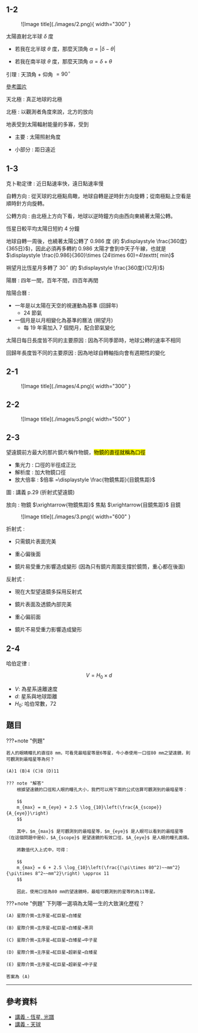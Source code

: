 ## 1-2 

<figure markdown>
  ![Image title](./images/2.png){ width="300" }
</figure>

太陽直射北半球 $\delta$ 度

- 若我在北半球 $\theta$ 度，那麼天頂角 $\alpha=|\delta-\theta|$

- 若我在南半球 $\theta$ 度，那麼天頂角 $\alpha=\delta+\theta$

引理 : 天頂角 + 仰角 $=90^\circ$

<a href="/wiki/school/images/1.png" target="_blank">參考圖片</a>

天北極 : 真正地球的北極

北極 : 以觀測者角度來說，北方的放向

地表受到太陽輻射能量的多寡，受到

- 主要 : 太陽照射角度

- 小部分 : 距日遠近 


## 1-3 

克卜勒定律 : 近日點速率快，遠日點速率慢

自轉方向 : 從天球的北極點鳥瞰，地球自轉是逆時針方向旋轉；從南極點上空看是順時針方向旋轉。

公轉方向 : 由北極上方向下看，地球以逆時鐘方向由西向東繞著太陽公轉。

恆星日較平均太陽日短約 4 分鐘

地球自轉一周後，也繞著太陽公轉了 $0.986$ 度 (約 $\displaystyle \frac{360度}{365日}$)，因此必須再多轉約 $0.986$ 太陽才會到中天子午線，也就是 $\displaystyle \frac{0.986}{360}\times (24\times 60)=4\texttt{ min}$

朔望月比恆星月多轉了 $30^\circ$ (約 $\displaystyle \frac{360度}{12月}$)

陽曆 : 四年一閏，百年不閏，四百年再閏

陰陽合曆 : 

- 一年是以太陽在天空的視運動為基準 (回歸年)
	- 24 節氣
- 一個月是以月相變化為基準的曆法 (朔望月)
	- 每 19 年需加入 7 個閏月，配合節氣變化 

太陽日每日長度皆不同的主要原因 : 因為不同季節時，地球公轉的速率不相同

回歸年長度皆不同的主要原因 : 因為地球自轉軸指向會有週期性的變化


## 2-1

<figure markdown>
  ![Image title](./images/4.png){ width="300" }
</figure>

## 2-2

<figure markdown>
  ![Image title](./images/5.png){ width="500" }
</figure>

## 2-3

望遠鏡前方最大的那片鏡片稱作物鏡，<mark>物鏡的直徑就稱為口徑</mark>

- 集光力 : 口徑的半徑成正比
- 解析度 : 加大物鏡口徑
- 放大倍率 : $倍率 =\displaystyle \frac{物鏡焦距}{目鏡焦距}$

圖 : 講義 p.29 (折射式望遠鏡) 

放向 : 物鏡 $\xrightarrow{物鏡焦距}$ 焦點 $\xrightarrow{目鏡焦距}$ 目鏡

<figure markdown>
  ![Image title](./images/3.png){ width="600" }
</figure>

折射式 : 

- 只需鏡片表面完美

- 重心偏後面

- 鏡片易受重力影響造成變形 (因為只有鏡片周圍支撐於鏡筒，重心都在後面)

反射式 :

- 現在大型望遠鏡多採用反射式

- 鏡片表面及透鏡內部完美

- 重心偏前面

- 鏡片不易受重力影響造成變形


## 2-4

哈伯定律 : 

$$V=H_0\times d$$

- $V:$ 為星系遠離速度
- $d:$ 星系與地球距離
- $H_0:$ 哈伯常數，$72$

## 題目

???+note "例題"

	若人的眼睛瞳孔約直徑8 mm，可看見最暗星等是6等星，今小泰使用一口徑80 mm之望遠鏡，則可觀測到最暗星等為何？ 
	
	(A)1 (B)4 (C)8 (D)11
	
	??? note "解答"
	    根據望遠鏡的口徑和人眼的瞳孔大小，我們可以用下面的公式估算可觀測到的最暗星等：
	
	    $$
	    m_{max} = m_{eye} + 2.5 \log_{10}\left(\frac{A_{scope}}{A_{eye}}\right)
	    $$
	
	    其中，$m_{max}$ 是可觀測到的最暗星等，$m_{eye}$ 是人眼可以看到的最暗星等（在這個問題中是6），$A_{scope}$ 是望遠鏡的有效口徑，$A_{eye}$ 是人眼的瞳孔面積。
	
	    將數值代入上式中，可得：
	
	    $$
	    m_{max} = 6 + 2.5 \log_{10}\left(\frac{(\pi\times 80^2)~~mm^2}{\pi\times 8^2~~mm^2}\right) \approx 11
	    $$
	
	    因此，使用口徑為80 mm的望遠鏡時，最暗可觀測到的星等約為11等星。
	    
???+note "例題"
 	下列哪一選項為太陽一生的大致演化歷程？
 	
	(A) 星際介質→主序星→紅巨星→白矮星
	
 	(B) 星際介質→主序星→紅巨星→白矮星→黑洞
 	
 	(C) 星際介質→主序星→紅巨星→白矮星→中子星
 	
 	(D) 星際介質→主序星→紅巨星→超新星→白矮星
 	
 	(E) 星際介質→主序星→紅巨星→超新星→中子星
 	
 	答案為 (A)
 
---
 	
## 參考資料

- [講義 - 恆星, 光譜](https://wp.cjhs.kh.edu.tw/earth/wp-content/uploads/sites/30/2013/04/e69599e7acace58d81e7aba0e787a6e7889be79a84e6989fe7a9ba.pdf)
- [講義 - 天球](https://wp.cjhs.kh.edu.tw/earth/wp-content/uploads/sites/30/2013/04/e69599e7acace585abe7aba0e68ea2e7b4a2e69982e5ba8fe79a84e6a0b9e6ba90.pdf)
	    

